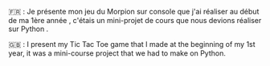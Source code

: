 🇫🇷 : Je présente mon jeu du Morpion sur console que j'ai réaliser au début de ma 1ère année , c'étais un mini-projet de cours que nous devions réaliser sur Python .

🇬🇧 : I present my Tic Tac Toe game that I made at the beginning of my 1st year, it was a mini-course project that we had to make on Python.

